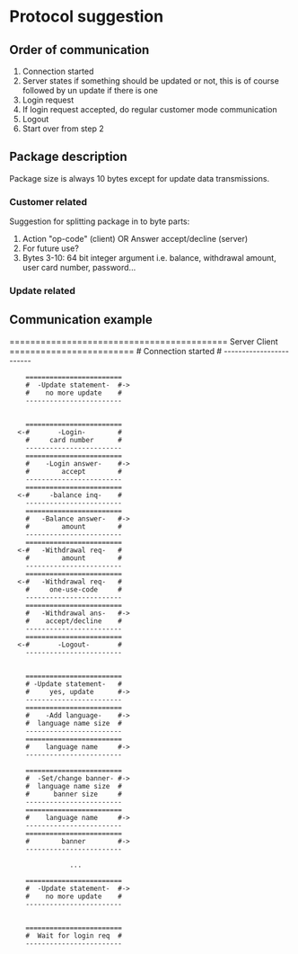# Protocol suggestion
## Order of communication
1. Connection started
2. Server states if something should be updated or not,
  this is of course followed by un update if there is one
3. Login request
4. If login request accepted, do regular customer mode 
   communication
5. Logout
6. Start over from step 2

## Package description
Package size is always 10 bytes except for update data
transmissions.
### Customer related
Suggestion for splitting package in to byte parts:
1. Action "op-code" (client) OR Answer accept/decline (server)
2. For future use?
3. Bytes 3-10: 64 bit integer argument i.e. balance, withdrawal amount,
      user card number, password...

### Update related

## Communication example
==========================================
Server                              Client
        ========================
        #  Connection started  #
        ------------------------

        ========================
        #  -Update statement-  #->
        #    no more update    #
        ------------------------

        
        ========================
      <-#       -Login-        #
        #     card number      #
        ------------------------
        ========================
        #    -Login answer-    #->
        #        accept        #
        ------------------------
        ========================
      <-#     -balance inq-    #
        ------------------------
        ========================
        #   -Balance answer-   #->
        #        amount        #
        ------------------------
        ========================
      <-#   -Withdrawal req-   #
        #        amount        #
        ------------------------
        ========================
      <-#   -Withdrawal req-   #
        #     one-use-code     #
        ------------------------
        ========================
        #   -Withdrawal ans-   #->
        #    accept/decline    #
        ------------------------
        ========================
      <-#       -Logout-       #
        ------------------------
        
        
        ========================
        # -Update statement-   #
        #     yes, update      #->
        ------------------------
        ========================
        #    -Add language-    #->
        #  language name size  #
        ------------------------
        ========================
        #    language name     #->
        ------------------------
        
        ========================
        #  -Set/change banner- #->
        #  language name size  #
        #      banner size     # 
        ------------------------
        ========================
        #    language name     #->
        ------------------------
        ========================
        #        banner        #->
        ------------------------

                   ...

        ========================
        #  -Update statement-  #->
        #    no more update    #
        ------------------------


        ========================
        #  Wait for login req  #
        ------------------------


